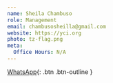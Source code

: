 ```yaml
---
name: Sheila Chambuso
role: Management
email: chambusosheilla@gmail.com
website: https://yci.org
photo: tz-flag.png
meta:
  Office Hours: N/A
---
```


[WhatsApp](https://wa.me/255716940909){: .btn .btn-outline }
